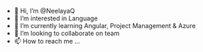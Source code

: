 - 👋 Hi, I’m @NeelayaQ
- 👀 I’m interested in Language
- 🌱 I’m currently learning Angular, Project Management & Azure
- 💞️ I’m looking to collaborate on team
- 📫 How to reach me ...

<!---
NeelayaQ/NeelayaQ is a ✨ special ✨ repository because its `README.md` (this file) appears on your GitHub profile.
You can click the Preview link to take a look at your changes.
--->
